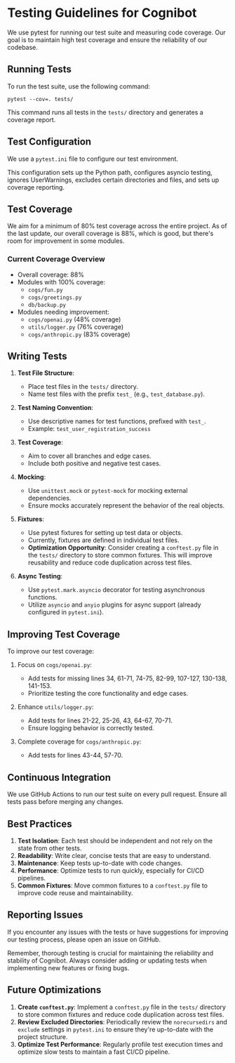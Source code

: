 # Testing Guidelines for Cognibot

We use pytest for running our test suite and measuring code coverage. Our goal is to maintain high test coverage and ensure the reliability of our codebase.

## Running Tests

To run the test suite, use the following command:

```
pytest --cov=. tests/
```

This command runs all tests in the `tests/` directory and generates a coverage report.

## Test Configuration

We use a `pytest.ini` file to configure our test environment.

This configuration sets up the Python path, configures asyncio testing, ignores UserWarnings, excludes certain directories and files, and sets up coverage reporting.

## Test Coverage

We aim for a minimum of 80% test coverage across the entire project. As of the last update, our overall coverage is 88%, which is good, but there's room for improvement in some modules.

### Current Coverage Overview

- Overall coverage: 88%
- Modules with 100% coverage:
  - `cogs/fun.py`
  - `cogs/greetings.py`
  - `db/backup.py`
- Modules needing improvement:
  - `cogs/openai.py` (48% coverage)
  - `utils/logger.py` (76% coverage)
  - `cogs/anthropic.py` (83% coverage)

## Writing Tests

1. **Test File Structure**:

   - Place test files in the `tests/` directory.
   - Name test files with the prefix `test_` (e.g., `test_database.py`).

2. **Test Naming Convention**:

   - Use descriptive names for test functions, prefixed with `test_`.
   - Example: `test_user_registration_success`

3. **Test Coverage**:

   - Aim to cover all branches and edge cases.
   - Include both positive and negative test cases.

4. **Mocking**:

   - Use `unittest.mock` or `pytest-mock` for mocking external dependencies.
   - Ensure mocks accurately represent the behavior of the real objects.

5. **Fixtures**:

   - Use pytest fixtures for setting up test data or objects.
   - Currently, fixtures are defined in individual test files.
   - **Optimization Opportunity**: Consider creating a `conftest.py` file in the `tests/` directory to store common fixtures. This will improve reusability and reduce code duplication across test files.

6. **Async Testing**:
   - Use `pytest.mark.asyncio` decorator for testing asynchronous functions.
   - Utilize `asyncio` and `anyio` plugins for async support (already configured in `pytest.ini`).

## Improving Test Coverage

To improve our test coverage:

1. Focus on `cogs/openai.py`:

   - Add tests for missing lines 34, 61-71, 74-75, 82-99, 107-127, 130-138, 141-153.
   - Prioritize testing the core functionality and edge cases.

2. Enhance `utils/logger.py`:

   - Add tests for lines 21-22, 25-26, 43, 64-67, 70-71.
   - Ensure logging behavior is correctly tested.

3. Complete coverage for `cogs/anthropic.py`:
   - Add tests for lines 43-44, 57-70.

## Continuous Integration

We use GitHub Actions to run our test suite on every pull request. Ensure all tests pass before merging any changes.

## Best Practices

1. **Test Isolation**: Each test should be independent and not rely on the state from other tests.
2. **Readability**: Write clear, concise tests that are easy to understand.
3. **Maintenance**: Keep tests up-to-date with code changes.
4. **Performance**: Optimize tests to run quickly, especially for CI/CD pipelines.
5. **Common Fixtures**: Move common fixtures to a `conftest.py` file to improve code reuse and maintainability.

## Reporting Issues

If you encounter any issues with the tests or have suggestions for improving our testing process, please open an issue on GitHub.

Remember, thorough testing is crucial for maintaining the reliability and stability of Cognibot. Always consider adding or updating tests when implementing new features or fixing bugs.

## Future Optimizations

1. **Create `conftest.py`**: Implement a `conftest.py` file in the `tests/` directory to store common fixtures and reduce code duplication across test files.
2. **Review Excluded Directories**: Periodically review the `norecursedirs` and `exclude` settings in `pytest.ini` to ensure they're up-to-date with the project structure.
3. **Optimize Test Performance**: Regularly profile test execution times and optimize slow tests to maintain a fast CI/CD pipeline.
